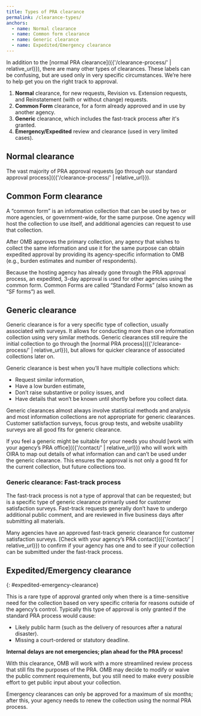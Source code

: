 ```yaml
---
title: Types of PRA clearance
permalink: /clearance-types/
anchors:
  - name: Normal clearance
  - name: Common form clearance
  - name: Generic clearance
  - name: Expedited/Emergency clearance
---
```


In addition to the [normal PRA clearance]({{'/clearance-process/' | relative_url}}), there are many other types of clearances. These labels can be confusing, but are used only in very specific circumstances. We’re here to help get you on the right track to approval.

1. **Normal** clearance, for new requests, Revision vs. Extension requests, and Reinstatement (with or without change) requests.
2. **Common Form** clearance, for a form already approved and in use by another agency.
3. **Generic** clearance, which includes the fast-track process after it's granted.
4. **Emergency/Expedited** review and clearance (used in very limited cases).

## Normal clearance

The vast majority of PRA approval requests [go through our standard approval process]({{'/clearance-process/' | relative_url}}).

## Common Form clearance

A “common form” is an information collection that can be used by two or more agencies, or government-wide, for the same purpose. One agency will host the collection to use itself, and additional agencies can request to use that collection.

After OMB approves the primary collection, any agency that wishes to collect the same information and use it for the same purpose can obtain expedited approval by providing its agency-specific information to OMB (e.g., burden estimates and number of respondents).

Because the hosting agency has already gone through the PRA approval process, an expedited, 3-day approval is used for other agencies using the common form. Common Forms are called “Standard Forms” (also known as “SF forms”) as well.

## Generic clearance

Generic clearance is for a very specific type of collection, usually associated with surveys. It allows for conducting more than one information collection using very similar methods. Generic clearances still require the initial collection to go through the [normal PRA process]({{'/clearance-process/' | relative_url}}), but allows for quicker clearance of associated collections later on.

Generic clearance is best when you’ll have multiple collections which:

- Request similar information,
- Have a low burden estimate,
- Don’t raise substantive or policy issues, and
- Have details that won’t be known until shortly before you collect data.

Generic clearances almost always involve statistical methods and analysis and most information collections are not appropriate for generic clearances. Customer satisfaction surveys, focus group tests, and website usability surveys are all good fits for generic clearance.

If you feel a generic might be suitable for your needs you should [work with your agency’s PRA office]({{'/contact/' | relative_url}}) who will work with OIRA to map out details of what information can and can’t be used under the generic clearance. This ensures the approval is not only a good fit for the current collection, but future collections too.

### Generic clearance: Fast-track process

The fast-track process is not a type of approval that can be requested; but is a specific type of generic clearance primarily used for customer satisfaction surveys. Fast-track requests generally don’t have to undergo additional public comment, and are reviewed in five business days after submitting all materials.

Many agencies have an approved fast-track generic clearance for customer satisfaction surveys. [Check with your agency’s PRA contact]({{'/contact/' | relative_url}}) to confirm if your agency has one and to see if your collection can be submitted under the fast-track process.

## Expedited/Emergency clearance
{: #expedited-emergency-clearance}

This is a rare type of approval granted only when there is a time-sensitive need for the collection based on very specific criteria for reasons outside of the agency’s control. Typically this type of approval is only granted if the standard PRA process would cause:

- Likely public harm (such as the delivery of resources after a natural disaster).
- Missing a court-ordered or statutory deadline.

**Internal delays are not emergencies; plan ahead for the PRA process!**

With this clearance, OMB will work with a more streamlined review process that still fits the purposes of the PRA. OMB may decide to modify or waive the public comment requirements, but you still need to make every possible effort to get public input about your collection.

Emergency clearances can only be approved for a maximum of six months; after this, your agency needs to renew the collection using the normal PRA process.
